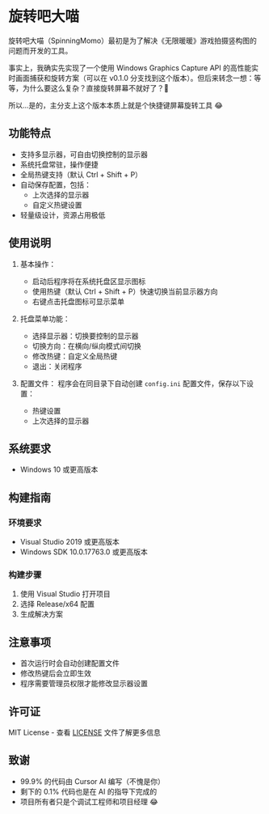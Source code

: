 # 旋转吧大喵

旋转吧大喵（SpinningMomo）最初是为了解决《无限暖暖》游戏拍摄竖构图的问题而开发的工具。

事实上，我确实先实现了一个使用 Windows Graphics Capture API 的高性能实时画面捕获和旋转方案（可以在 v0.1.0 分支找到这个版本）。但后来转念一想：等等，为什么要这么复杂？直接旋转屏幕不就好了？🤔

所以...是的，主分支上这个版本本质上就是个快捷键屏幕旋转工具 😂

## 功能特点

- 支持多显示器，可自由切换控制的显示器
- 系统托盘常驻，操作便捷
- 全局热键支持（默认 Ctrl + Shift + P）
- 自动保存配置，包括：
  - 上次选择的显示器
  - 自定义热键设置
- 轻量级设计，资源占用极低

## 使用说明

1. 基本操作：
   - 启动后程序将在系统托盘区显示图标
   - 使用热键（默认 Ctrl + Shift + P）快速切换当前显示器方向
   - 右键点击托盘图标可显示菜单

2. 托盘菜单功能：
   - 选择显示器：切换要控制的显示器
   - 切换方向：在横向/纵向模式间切换
   - 修改热键：自定义全局热键
   - 退出：关闭程序

3. 配置文件：
   程序会在同目录下自动创建 `config.ini` 配置文件，保存以下设置：
   - 热键设置
   - 上次选择的显示器

## 系统要求

- Windows 10 或更高版本

## 构建指南

### 环境要求

- Visual Studio 2019 或更高版本
- Windows SDK 10.0.17763.0 或更高版本

### 构建步骤

1. 使用 Visual Studio 打开项目
2. 选择 Release/x64 配置
3. 生成解决方案

## 注意事项

- 首次运行时会自动创建配置文件
- 修改热键后会立即生效
- 程序需要管理员权限才能修改显示器设置

## 许可证

MIT License - 查看 [LICENSE](LICENSE) 文件了解更多信息

## 致谢

- 99.9% 的代码由 Cursor AI 编写（不愧是你）
- 剩下的 0.1% 代码也是在 AI 的指导下完成的
- 项目所有者只是个调试工程师和项目经理 😂